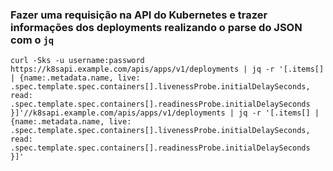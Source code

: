 ### Fazer uma requisição na API do Kubernetes e trazer informações dos deployments realizando o parse do JSON com o ```jq```

```curl -Sks -u username:password https://k8sapi.example.com/apis/apps/v1/deployments | jq -r '[.items[] | {name:.metadata.name, live: .spec.template.spec.containers[].livenessProbe.initialDelaySeconds, read: .spec.template.spec.containers[].readinessProbe.initialDelaySeconds }]'//k8sapi.example.com/apis/apps/v1/deployments | jq -r '[.items[] | {name:.metadata.name, live: .spec.template.spec.containers[].livenessProbe.initialDelaySeconds, read: .spec.template.spec.containers[].readinessProbe.initialDelaySeconds }]'```
